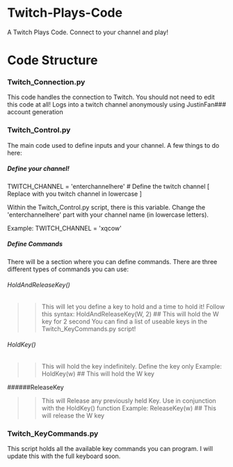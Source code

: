 # Twitch-Plays-Code
A Twitch Plays Code. Connect to your channel and play! 

# Code Structure
### Twitch_Connection.py
This code handles the connection to Twitch. You should not need to edit this code at all! Logs into a twitch channel anonymously using JustinFan### account generation

### Twitch_Control.py
The main code used to define inputs and your channel. A few things to do here:

##### Define your channel! 
TWITCH_CHANNEL = 'enterchannelhere'    # Define the twitch channel [ Replace with you twitch channel in lowercase ]

Within the Twitch_Control.py script, there is this variable. Change the 'enterchannelhere' part with your channel name (in lowercase letters). 

Example: TWITCH_CHANNEL = 'xqcow'

##### Define Commands

There will be a section where you can define commands. There are three different types of commands you can use:
###### HoldAndReleaseKey()
>> This will let you define a key to hold and a time to hold it! Follow this syntax:
>> HoldAndReleaseKey(W, 2) ## This will hold the W key for 2 second
>> You can find a list of useable keys in the Twitch_KeyCommands.py script!

###### HoldKey()
>> This will hold the key indefinitely. Define the key only
>> Example: HoldKey(w) ## This will hold the W key

######ReleaseKey
>> This will Release any previously held Key. Use in conjunction with the HoldKey() function
>> Example: ReleaseKey(w) ## This will release the W key

### Twitch_KeyCommands.py
This script holds all the available key commands you can program. I will update this with the full keyboard soon. 
